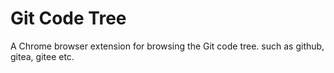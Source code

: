 # Git Code Tree

A Chrome browser extension for browsing the Git code tree. such as github, gitea, gitee etc.

